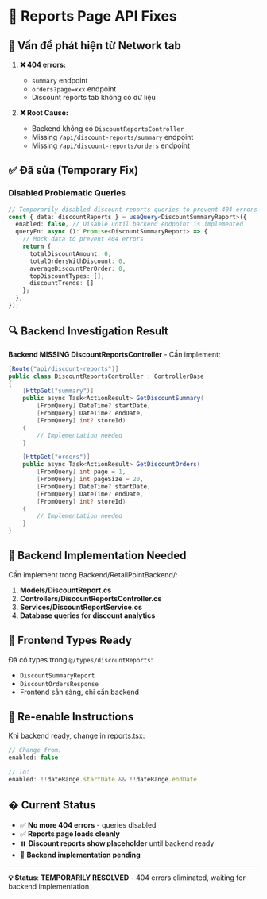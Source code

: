 # 🔧 Reports Page API Fixes

## 🚨 Vấn đề phát hiện từ Network tab

1. **❌ 404 errors:**
   - `summary` endpoint
   - `orders?page=xxx` endpoint  
   - Discount reports tab không có dữ liệu

2. **❌ Root Cause:**
   - Backend không có `DiscountReportsController`
   - Missing `/api/discount-reports/summary` endpoint
   - Missing `/api/discount-reports/orders` endpoint

## ✅ Đã sửa (Temporary Fix)

### Disabled Problematic Queries
```typescript
// Temporarily disabled discount reports queries to prevent 404 errors
const { data: discountReports } = useQuery<DiscountSummaryReport>({
  enabled: false, // Disable until backend endpoint is implemented
  queryFn: async (): Promise<DiscountSummaryReport> => {
    // Mock data to prevent 404 errors
    return {
      totalDiscountAmount: 0,
      totalOrdersWithDiscount: 0,
      averageDiscountPerOrder: 0,
      topDiscountTypes: [],
      discountTrends: []
    };
  },
});
```

## 🔍 Backend Investigation Result

**Backend MISSING DiscountReportsController** - Cần implement:

```csharp
[Route("api/discount-reports")]
public class DiscountReportsController : ControllerBase
{
    [HttpGet("summary")]
    public async Task<ActionResult> GetDiscountSummary(
        [FromQuery] DateTime? startDate,
        [FromQuery] DateTime? endDate,
        [FromQuery] int? storeId)
    {
        // Implementation needed
    }

    [HttpGet("orders")]
    public async Task<ActionResult> GetDiscountOrders(
        [FromQuery] int page = 1,
        [FromQuery] int pageSize = 20,
        [FromQuery] DateTime? startDate,
        [FromQuery] DateTime? endDate,
        [FromQuery] int? storeId)
    {
        // Implementation needed
    }
}
```

## 🎯 Backend Implementation Needed

Cần implement trong Backend/RetailPointBackend/:

1. **Models/DiscountReport.cs**
2. **Controllers/DiscountReportsController.cs** 
3. **Services/DiscountReportService.cs**
4. **Database queries for discount analytics**

## 📱 Frontend Types Ready

Đã có types trong `@/types/discountReports`:
- `DiscountSummaryReport`
- `DiscountOrdersResponse`
- Frontend sẵn sàng, chỉ cần backend

## 🚀 Re-enable Instructions

Khi backend ready, change in reports.tsx:
```typescript
// Change from:
enabled: false

// To:
enabled: !!dateRange.startDate && !!dateRange.endDate
```

## � Current Status

- ✅ **No more 404 errors** - queries disabled
- ✅ **Reports page loads cleanly** 
- ⏸️ **Discount reports show placeholder** until backend ready
- 🔄 **Backend implementation pending**

---

**💡 Status**: **TEMPORARILY RESOLVED** - 404 errors eliminated, waiting for backend implementation